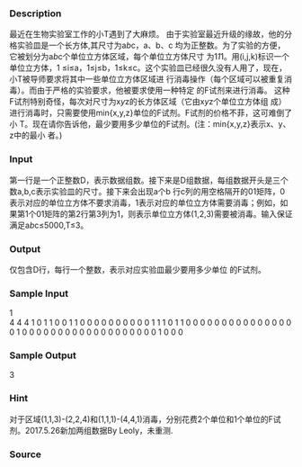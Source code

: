 
### Description
最近在生物实验室工作的小T遇到了大麻烦。 
由于实验室最近升级的缘故，他的分格实验皿是一个长方体,其尺寸为a*b*c，a、b、c 均为正整数。为了实验的方便，它被划分为a*b*c个单位立方体区域，每个单位立方体尺寸
为1*1*1。用(i,j,k)标识一个单位立方体，1 ≤i≤a，1≤j≤b，1≤k≤c。这个实验皿已经很久没有人用了，现在，小T被导师要求将其中一些单位立方体区域进 行消毒操作（每个区域可以被重复消毒）。而由于严格的实验要求，他被要求使用一种特定 的F试剂来进行消毒。 这种F试剂特别奇怪，每次对尺寸为x*y*z的长方体区域（它由x*y*z个单位立方体组 成）进行消毒时，只需要使用min{x,y,z}单位的F试剂。F试剂的价格不菲，这可难倒了小 T。现在请你告诉他，最少要用多少单位的F试剂。(注：min{x,y,z}表示x、y、z中的最小 者。) 

### Input
第一行是一个正整数D，表示数据组数。接下来是D组数据，每组数据开头是三个数a,b,c表示实验皿的尺寸。接下来会出现a个b 行c列的用空格隔开的01矩阵，0表示对应的单位立方体不要求消毒，1表示对应的单位立方体需要消毒；例如，如果第1个01矩阵的第2行第3列为1，则表示单位立方体(1,2,3)需要被消毒。输入保证满足a*b*c≤5000,T≤3。

### Output
仅包含D行，每行一个整数，表示对应实验皿最少要用多少单位 的F试剂。 
### Sample Input
1                  
4  4 4
1  0 1 1
0  0 1 1
0  0 0 0
0  0 0 0
0  0 1 1
1  0 1 1
0  0 0 0
0  0 0 0
0  0 0 0
0  0 0 0
1  0 0 0
0  0 0 0
0  0 0 0
0  0 0 0
0  0 0 0
1  0 0 0

### Sample Output
3
### Hint
对于区域(1,1,3)-(2,2,4)和(1,1,1)-(4,4,1)消毒，分别花费2个单位和1个单位的F试剂。2017.5.26新加两组数据By Leoly，未重测.
### Source
